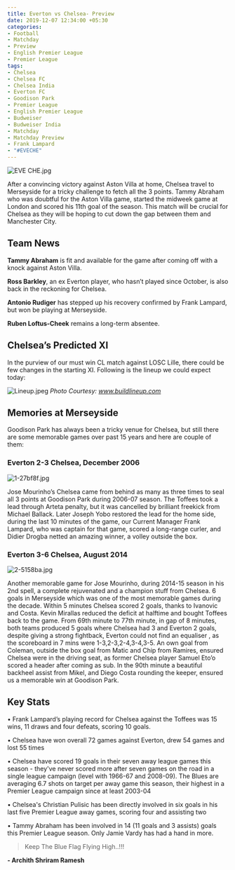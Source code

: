 ```yaml
---
title: Everton vs Chelsea- Preview
date: 2019-12-07 12:34:00 +05:30
categories:
- Football
- Matchday
- Preview
- English Premier League
- Premier League
tags:
- Chelsea
- Chelsea FC
- Chelsea India
- Everton FC
- Goodison Park
- Premier League
- English Premier League
- Budweiser
- Budweiser India
- Matchday
- Matchday Preview
- Frank Lampard
- "#EVECHE"
---
```


![EVE CHE.jpg](/uploads/EVE%20CHE.jpg)

After a convincing victory against Aston Villa at home, Chelsea travel to Merseyside for a tricky challenge to fetch all the 3 points. Tammy Abraham who was doubtful for the Aston Villa game, started the midweek game at London and scored his 11th goal of the season. This match will be crucial for Chelsea as they will be hoping to cut down the gap between them and Manchester City.

## Team News

**Tammy Abraham** is fit and available for the game after coming off with a knock against Aston Villa.

**Ross Barkley**, an ex Everton player, who hasn’t played since October, is also back in the reckoning for Chelsea. 

**Antonio Rudiger** has stepped up his recovery confirmed by Frank Lampard, but won be playing at Merseyside.

**Ruben Loftus-Cheek** remains a long-term absentee.

## Chelsea’s Predicted XI

In the purview of our must win CL match against LOSC Lille, there could be few changes in the starting XI. Following is the lineup we could expect today:

![Lineup.jpeg](/uploads/Lineup.jpeg) *Photo Courtesy: www.buildlineup.com*

## Memories at Merseyside

Goodison Park has always been a tricky venue for Chelsea, but still there are some memorable games over past 15 years and here are couple of them:

### Everton 2-3 Chelsea, December 2006

![1-27bf8f.jpg](/uploads/1-27bf8f.jpg)

Jose Mourinho’s Chelsea came from behind as many as three times to seal all 3 points at Goodison Park during 2006-07 season. The Toffees took a lead through Arteta penalty, but it was cancelled by brilliant freekick from Michael Ballack. Later Joseph Yobo restored the lead for the home side, during the last 10 minutes of the game, our Current Manager Frank Lampard, who was captain for that game, scored a long-range curler, and Didier Drogba netted an amazing winner, a volley outside the box. 

### Everton 3-6 Chelsea, August 2014

![2-5158ba.jpg](/uploads/2-5158ba.jpg)

Another memorable game for Jose Mourinho, during 2014-15 season in his 2nd spell, a complete rejuvenated and a champion stuff from Chelsea. 6 goals in Merseyside which was one of the most memorable games during the decade. Within 5 minutes Chelsea scored 2 goals, thanks to Ivanovic and   Costa. Kevin Mirallas reduced the deficit at halftime and bought Toffees back to the game.
From 69th minute to 77th minute, in gap of 8 minutes, both teams produced 5 goals where Chelsea had 3 and Everton 2 goals, despite giving a strong fightback, Everton could not find an equaliser , as the scoreboard in 7 mins were 1-3,2-3,2-4,3-4,3-5. An own goal from Coleman, outside the box goal from Matic and Chip from Ramires, ensured Chelsea were in the driving seat, as former Chelsea player Samuel Eto’o scored a header after coming as sub. In the 90th minute a beautiful backheel assist from Mikel, and Diego Costa rounding the keeper, ensured us a memorable win at Goodison Park.

## Key Stats

•	Frank Lampard’s playing record for Chelsea against the Toffees was 15 wins, 11 draws and four defeats, scoring 10 goals.

•	Chelsea have won overall 72 games against Everton, drew 54 games and lost 55 times

•	Chelsea have scored 19 goals in their seven away league games this season - they've never scored more after seven games on the road in a single league campaign (level with 1966-67 and 2008-09). The Blues are averaging 6.7 shots on target per away game this season, their highest in a Premier League campaign since at least 2003-04

•	Chelsea's Christian Pulisic has been directly involved in six goals in his last five Premier League away games, scoring four and assisting two

•	Tammy Abraham has been involved in 14 (11 goals and 3 assists) goals this Premier League season. Only Jamie Vardy has had a hand in more.


> Keep The Blue Flag Flying High..!!!

**- Archith Shriram Ramesh**